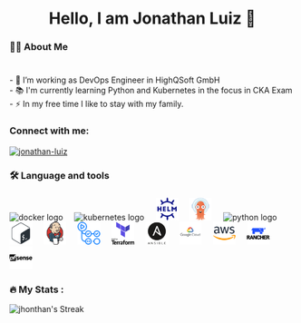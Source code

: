 ###

<h1 align="center">Hello, I am Jonathan Luiz 👋</h1>

###

<h3 align="left">👩‍💻  About Me</h3>

###

<p align="left"><br>- 🔭 I’m working as DevOps Engineer in HighQSoft GmbH<br>- 📚 I'm currently learning Python and Kubernetes in the focus in CKA Exam<br>- ⚡ In my free time I like to stay with my family.</p>

###
<h3 align="left">Connect with me:</h3>
<p align="left">
<a href="https://linkedin.com/in/jonathan-luiz" target="blank"><img align="center" src="https://raw.githubusercontent.com/rahuldkjain/github-profile-readme-generator/master/src/images/icons/Social/linked-in-alt.svg" alt="jonathan-luiz" height="30" width="40" /></a>
</p>

###

<h3 align="left">🛠 Language and tools</h3>

###

<div align="left">
  <img src="https://cdn.jsdelivr.net/gh/devicons/devicon/icons/docker/docker-plain-wordmark.svg" height="40" alt="docker logo"  />
  <img width="12" />
  <img src="https://cdn.jsdelivr.net/gh/devicons/devicon/icons/kubernetes/kubernetes-plain.svg" height="40" alt="kubernetes logo"  />
  <img width="12" />
  <img src="https://github.com/devicons/devicon/blob/v2.16.0/icons/helm/helm-original.svg" height="40" alt="helm logo"  />
  <img width="12" />
  <img src="https://github.com/devicons/devicon/blob/v2.16.0/icons/argocd/argocd-original.svg" height="40" alt="argocd logo"  />
  <img width="12" />
  <img src="https://github.com/abranhe/programming-languages-logos/blob/master/src/python/python.svg" height="40" alt="python logo"  />
  <img width="12" />
  <img src="https://github.com/devicons/devicon/blob/v2.16.0/icons/bash/bash-plain.svg" height="40" alt="bash logo"  />
  <img width="12" />
  <img src="https://github.com/devicons/devicon/blob/v2.16.0/icons/jenkins/jenkins-original.svg" height="40" alt="jenkins logo"  />
  <img width="12" />
  <img src="https://github.com/devicons/devicon/blob/v2.16.0/icons/githubactions/githubactions-plain.svg" height="40" alt="githubactions logo"  />
  <img width="12" />
  <img src="https://github.com/devicons/devicon/blob/v2.16.0/icons/terraform/terraform-original-wordmark.svg" height="40" alt="terraform logo"  />
  <img width="12" />
  <img src="https://github.com/devicons/devicon/blob/v2.16.0/icons/ansible/ansible-original-wordmark.svg" height="40" alt="ansible logo"  />
  <img width="12" />
  <img src="https://github.com/devicons/devicon/blob/v2.16.0/icons/googlecloud/googlecloud-original-wordmark.svg" height="40" alt="googlecloud logo"  />
  <img width="12" />
  <img src="https://github.com/devicons/devicon/blob/v2.16.0/icons/amazonwebservices/amazonwebservices-original-wordmark.svg" height="40" alt="amazonwebservices logo"  />
  <img width="12" />
  <img src="https://github.com/devicons/devicon/blob/v2.16.0/icons/rancher/rancher-original-wordmark.svg" height="40" alt="rancher logo"  />
  <img width="12" />
  <img src="https://github.com/devicons/devicon/blob/v2.16.0/icons/pfsense/pfsense-original-wordmark.svg" height="40" alt="pfsense logo"  />
  <img width="12" />


</div>

###

<h3 align="left">🔥   My Stats :</h3>

![jhonthan's Streak](https://github-readme-streak-stats.herokuapp.com/?user=jhonthan&theme=tokyonight&hide_border=true)
